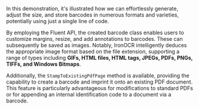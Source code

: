 In this demonstration, it's illustrated how we can effortlessly generate, adjust the size, and store barcodes in numerous formats and varieties, potentially using just a single line of code.

By employing the Fluent API, the created barcode class enables users to customize margins, resize, and add annotations to barcodes. These can subsequently be saved as images. Notably, IronOCR intelligently deduces the appropriate image format based on the file extension, supporting a range of types including **GIFs, HTML files, HTML tags, JPEGs, PDFs, PNGs, TIFFs, and Windows Bitmaps**.

Additionally, the `StampToExistingPdfPage` method is available, providing the capability to create a barcode and imprint it onto an existing PDF document. This feature is particularly advantageous for modifications to standard PDFs or for appending an internal identification code to a document via a barcode.